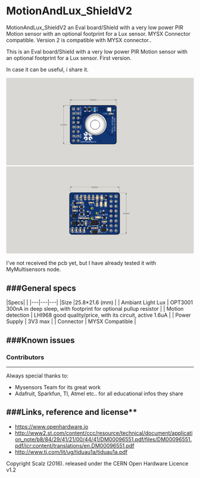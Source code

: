 # MotionAndLux_ShieldV2

MotionAndLux_ShieldV2 an Eval board/Shield with a very low power PIR Motion sensor with an optional footprint for a Lux sensor. MYSX Connector compatible. 
Version 2 is compatible with MYSX connector..

This is an Eval board/Shield with a very low power PIR Motion sensor with an optional footprint for a Lux sensor. First version.

In case it can be useful, i share it.

<img src="https://raw.githubusercontent.com/scalz/MotionAndLux_ShieldV2/master/Img/pir_lux_small2_top.png" alt=""> 

<img src="https://raw.githubusercontent.com/scalz/MotionAndLux_ShieldV2/master/Img/pir_lux_small2_bottom.png" alt=""> 

I've not received the pcb yet, but I have already tested it with MyMultisensors node.

###General specs
------

|Specs|  |
|---|---|---|
|Size |25.8*21.6 (mm) |
| Ambiant Light Lux | OPT3001 300nA in deep sleep, with footprint for optional pullup resistor |
| Motion detection | LHI968 good quality/price, with its circuit, active 1.6uA |
| Power Supply | 3V3 max |
| Connector | MYSX Compatible |

###Known issues
------ 

### Contributors
------
Always special thanks to:
- Mysensors Team for its great work
- Adafruit, Sparkfun, TI, Atmel etc.. for all educational infos they share

###Links, reference and license** 
------
- https://www.openhardware.io
- http://www2.st.com/content/ccc/resource/technical/document/application_note/b8/84/29/41/21/00/44/41/DM00096551.pdf/files/DM00096551.pdf/jcr:content/translations/en.DM00096551.pdf
- http://www.ti.com/lit/ug/tiduau1a/tiduau1a.pdf

Copyright Scalz (2016). released under the CERN Open Hardware Licence v1.2